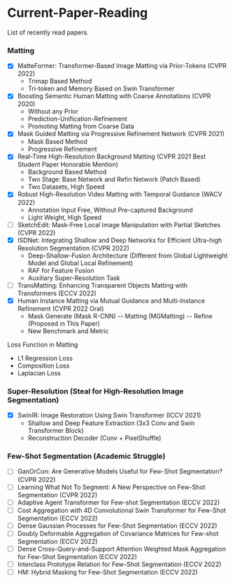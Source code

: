 # Current-Paper-Reading

List of recently read papers.

### Matting
 - [x] MatteFormer: Transformer-Based Image Matting via Prior-Tokens (CVPR 2022)
    - Trimap Based Method
    - Tri-token and Memory Based on Swin Transformer
 - [x] Boosting Semantic Human Matting with Coarse Annotations (CVPR 2020)
    - Without any Prior
    - Prediction-Unification-Refinement
    - Promoting Matting from Coarse Data
 - [x] Mask Guided Matting via Progressive Refinement Network (CVPR 2021)
    - Mask Based Method
    - Progressive Refinement
 - [x] Real-Time High-Resolution Background Matting (CVPR 2021 Best Student Paper Honorable Mention)
    - Background Based Method
    - Two Stage: Base Network and Refin Network (Patch Based)
    - Two Datasets, High Speed
 - [x] Robust High-Resolution Video Matting with Temporal Guidance (WACV 2022)
    - Annotation Input Free, Without Pre-captured Background
    - Light Weight, High Speed
 - [ ] SketchEdit: Mask-Free Local Image Manipulation with Partial Sketches (CVPR 2022)
 - [x] ISDNet: Integrating Shallow and Deep Networks for Efficient Ultra-high Resolution Segmentation (CVPR 2022)
    - Deep-Shallow-Fusion Architecture (Different from Global Lightweight Model and Global Local Refinement)
    - RAF for Feature Fusion
    - Auxiliary Super-Resolution Task
 - [ ] TransMatting: Enhancing Transparent Objects Matting with Transformers (ECCV 2022)
 - [x] Human Instance Matting via Mutual Guidance and Multi-Instance Refinement (CVPR 2022 Oral)
    - Mask Generate (Mask R-CNN) -- Matting (MGMatting) -- Refine (Proposed in This Paper)
    - New Benchmark and Metric

Loss Function in Matting
 - L1 Regression Loss
 - Composition Loss
 - Laplacian Loss

### Super-Resolution (Steal for High-Resolution Image Segmentation)
 - [x] SwinIR: Image Restoration Using Swin Transformer (ICCV 2021)
    - Shallow and Deep Feature Extraction (3x3 Conv and Swin Transformer Block)
    - Reconstruction Decoder (Conv + PixelShuffle)

### Few-Shot Segmentation (Academic Struggle)
 - [ ] GanOrCon: Are Generative Models Useful for Few-Shot Segmentation? (CVPR 2022)
 - [ ] Learning What Not To Segment: A New Perspective on Few-Shot Segmentation (CVPR 2022)
 - [ ] Adaptive Agent Transformer for Few-shot Segmentation (ECCV 2022)
 - [ ] Cost Aggregation with 4D Convolutional Swin Transformer for Few-Shot Segmentation (ECCV 2022)
 - [ ] Dense Gaussian Processes for Few-Shot Segmentation (ECCV 2022)
 - [ ] Doubly Deformable Aggregation of Covariance Matrices for Few-shot Segmentation (ECCV 2022)
 - [ ] Dense Cross-Query-and-Support Attention Weighted Mask Aggregation for Few-Shot Segmentation (ECCV 2022)
 - [ ] Interclass Prototype Relation for Few-Shot Segmentation (ECCV 2022)
 - [ ] HM: Hybrid Masking for Few-Shot Segmentation (ECCV 2022)
